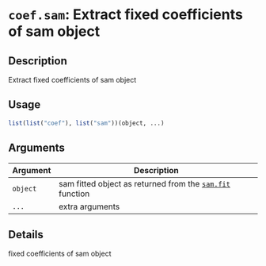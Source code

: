 # `coef.sam`: Extract fixed coefficients of sam object

## Description


 Extract fixed coefficients of sam object


## Usage

```r
list(list("coef"), list("sam"))(object, ...)
```


## Arguments

Argument      |Description
------------- |----------------
```object```     |     sam fitted object as returned from the [`sam.fit`](sam.fit.html) function
```...```     |     extra arguments

## Details


 fixed coefficients of sam object


